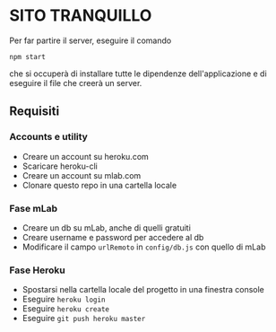# SITO TRANQUILLO
Per far partire il server, eseguire il comando
```
npm start
```
che si occuperà di installare tutte le dipendenze dell'applicazione e di eseguire il file che creerà un server.



## Requisiti
### Accounts e utility
* Creare un account su heroku.com
* Scaricare heroku-cli
* Creare un account su mlab.com
* Clonare questo repo in una cartella locale
### Fase mLab
* Creare un db su mLab, anche di quelli gratuiti
* Creare username e password per accedere al db
* Modificare il campo ```urlRemoto``` in ```config/db.js``` con quello di mLab
###  Fase Heroku
* Spostarsi nella cartella locale del progetto in una finestra console
* Eseguire ```heroku login```
* Eseguire ```heroku create```
* Eseguire ```git push heroku master```